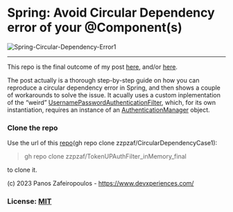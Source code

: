 

# Spring: Avoid Circular Dependency error of your @Component(s)



![Spring-Circular-Dependency-Error1](https://github.com/zzpzaf/CircularDependencyCase1/assets/41330248/13bfd22c-fdbd-4626-9de8-27a192720def)
           

-------


This repo is the final outcome of my post [here](https://blog.devgenius.io/spring-customizing-the-weird-usernamepasswordauthenticationfilter-3222c3f0d09e?sk=9b14342b5ed0c3d6f59a5b5e60a7c766), and/or [here](https://www.devxperiences.com/pzwp1/2023/02/18/spring-customizing-the-weird-usernamepasswordauthenticationfilter/).

The post actually is a thorough step-by-step guide on how you can reproduce a circular dependency error in Spring, and then shows a couple of workarounds to solve the issue. It acually uses a custom inplementation of the “weird” [UsernamePasswordAuthenticationFilter](https://docs.spring.io/spring-security/site/docs/current/api/org/springframework/security/web/authentication/UsernamePasswordAuthenticationFilter.html), which, for its own instantiation, requires an instance of an [AuthenticationManager](https://docs.spring.io/spring-security/site/docs/current/api/org/springframework/security/authentication/AuthenticationManager.html) object.


### Clone the repo

Use the url of this [repo](https://github.com/zzpzaf/CircularDependencyCase1)(gh repo clone zzpzaf/CircularDependencyCase1): 

> gh repo clone zzpzaf/TokenUPAuthFilter_inMemory_final 

to clone it. 

(c) 2023 Panos Zafeiropoulos - https://www.devxperiences.com/
### License: [MIT](https://choosealicense.com/licenses/mit/)

